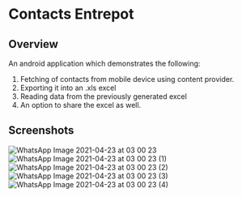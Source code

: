 # Contacts Entrepot

## Overview
An android application which demonstrates the following:
1. Fetching of contacts from mobile device using content provider.
2. Exporting it into an .xls excel 
3. Reading data from the previously generated excel 
4. An option to share the excel as well. 

## Screenshots
![WhatsApp Image 2021-04-23 at 03 00 23](https://user-images.githubusercontent.com/15179100/115788365-234ab600-a3e1-11eb-90ee-627ceaec2de6.jpeg)
![WhatsApp Image 2021-04-23 at 03 00 23 (1)](https://user-images.githubusercontent.com/15179100/115788352-1fb72f00-a3e1-11eb-82f8-b7b0c1e2af53.jpeg)
![WhatsApp Image 2021-04-23 at 03 00 23 (2)](https://user-images.githubusercontent.com/15179100/115788357-2180f280-a3e1-11eb-9fe4-933d92416a86.jpeg)
![WhatsApp Image 2021-04-23 at 03 00 23 (3)](https://user-images.githubusercontent.com/15179100/115788360-22198900-a3e1-11eb-8c0d-e558358bd180.jpeg)
![WhatsApp Image 2021-04-23 at 03 00 23 (4)](https://user-images.githubusercontent.com/15179100/115788361-22b21f80-a3e1-11eb-9865-95bb98029755.jpeg)

